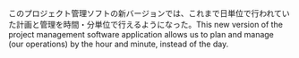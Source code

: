 <tr><td>このプロジェクト管理ソフトの新バージョンでは、これまで日単位で行われていた計画と管理を時間・分単位で行えるようになった。<td><tr><tr><td>This new version of the project management software application allows us to plan and manage (our operations) by the hour and minute, instead of the day.<td><tr></table>

